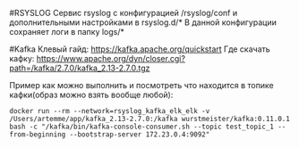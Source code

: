 #RSYSLOG
Сервис rsyslog с конфигурацией /rsyslog/conf и дополнительными настройками в rsyslog.d/*
В данной конфигурации сохраняет логи в папку logs/*

#Kafka
Клевый гайд: https://kafka.apache.org/quickstart
Где скачать кафку:  https://www.apache.org/dyn/closer.cgi?path=/kafka/2.7.0/kafka_2.13-2.7.0.tgz 

Пример как можно выполнить и посмотреть что находится в топике кафки(образ можно взять вообще любой):

```
docker run --rm --network=rsyslog_kafka_elk_elk -v /Users/artemme/app/kafka_2.13-2.7.0:/kafka wurstmeister/kafka:0.11.0.1 bash -c "/kafka/bin/kafka-console-consumer.sh --topic test_topic_1 --from-beginning --bootstrap-server 172.23.0.4:9092"
```